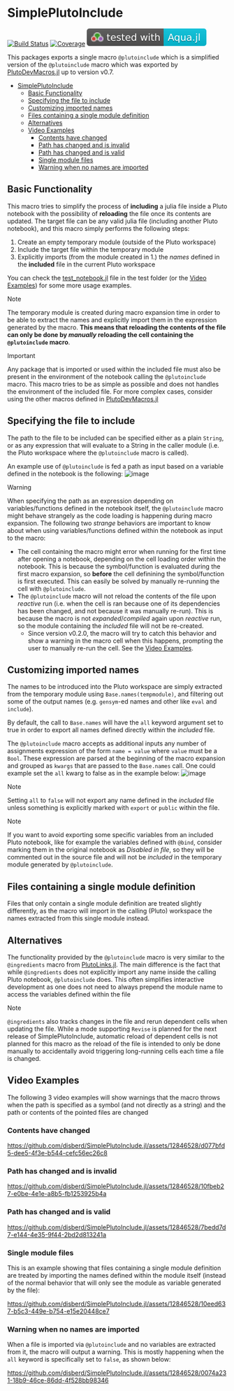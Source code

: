 # SimplePlutoInclude

<!-- [![Stable](https://img.shields.io/badge/docs-stable-blue.svg)](https://disberd.github.io/SimplePlutoInclude.jl/)
[![Dev](https://img.shields.io/badge/docs-dev-blue.svg)](https://disberd.github.io/SimplePlutoInclude.jl/dev) -->
[![Build Status](https://github.com/disberd/SimplePlutoInclude.jl/actions/workflows/CI.yml/badge.svg?branch=main)](https://github.com/disberd/SimplePlutoInclude.jl/actions/workflows/CI.yml?query=branch%3Amain)
[![Coverage](https://codecov.io/gh/disberd/SimplePlutoInclude.jl/branch/main/graph/badge.svg)](https://codecov.io/gh/disberd/SimplePlutoInclude.jl)
[![Aqua QA](https://raw.githubusercontent.com/JuliaTesting/Aqua.jl/master/badge.svg)](https://github.com/JuliaTesting/Aqua.jl)

This packages exports a single macro `@plutoinclude` which is a simplified version of the `@plutoinclude` macro which was exported by [PlutoDevMacros.jl](https://github.com/disberd/PlutoDevMacros.jl) up to version v0.7.

- [SimplePlutoInclude](#simpleplutoinclude)
  - [Basic Functionality](#basic-functionality)
  - [Specifying the file to include](#specifying-the-file-to-include)
  - [Customizing imported names](#customizing-imported-names)
  - [Files containing a single module definition](#files-containing-a-single-module-definition)
  - [Alternatives](#alternatives)
  - [Video Examples](#video-examples)
    - [Contents have changed](#contents-have-changed)
    - [Path has changed and is invalid](#path-has-changed-and-is-invalid)
    - [Path has changed and is valid](#path-has-changed-and-is-valid)
    - [Single module files](#single-module-files)
    - [Warning when no names are imported](#warning-when-no-names-are-imported)

## Basic Functionality
This macro tries to simplify the process of __including__ a julia file inside a Pluto notebook with the possibility of __reloading__ the file once its contents are updated.
The target file can be any valid julia file (including another Pluto notebook), and this macro simply performs the following steps:
1. Create an empty temporary module (outside of the Pluto workspace)
2. Include the target file within the temporary module
3. Explicitly imports (from the module created in 1.) the _names_ defined in the __included__ file in the current Pluto workspace

You can check the [test_notebook.jl](test/test_notebook.jl) file in the test folder (or the [Video Examples](#video-examples)) for some more usage examples.

> [!NOTE]
> The temporary module is created during macro expansion time in order to be able to extract the names and explicitly import them in the expression generated by the macro. **This means that reloading the contents of the file can only be done by _manually_ reloading the cell containing the `@plutoinclude` macro**.

> [!IMPORTANT]
> Any package that is imported or used within the included file must also be present in the environment of the notebook calling the `@plutoinclude` macro. 
> This macro tries to be as simple as possible and does not handles the environment of the included file. For more complex cases, consider using the other macros defined in [PlutoDevMacros.jl](https://github.com/disberd/PlutoDevMacros.jl)

## Specifying the file to include
The path to the file to be included can be specified either as a plain `String`, or as any expression that will evaluate to a String in the caller module (i.e. the Pluto workspace where the `@plutoinclude` macro is called).

An example use of `@plutoinclude` is fed a path as input based on a variable defined in the notebook is the following:
![image](https://github.com/disberd/SimplePlutoInclude.jl/assets/12846528/3eabe137-ca4a-46a3-a68b-a1c66a18d1aa)

> [!WARNING]
> When specifying the path as an expression depending on variables/functions defined in the notebook itself, the `@plutoinclude` macro might behave strangely as the code loading is happening during macro expansion. The following two _strange_ behaviors are important to know about when using variables/functions defined within the notebook as input to the macro:
> - The cell containing the macro might error when running for the first time after opening a notebook, depending on the cell loading order within the notebook. This is because the symbol/function is evaluated during the first macro expansion, so **before** the cell definining the symbol/function is first executed. This can easily be solved by manually re-running the cell with `@plutoinclude`.
> - The `@plutoinclude` macro will not reload the contents of the file upon _reactive_ run (i.e. when the cell is ran because one of its dependencies has been changed, and not because it was manually re-run). This is because the macro is not _expanded_/_compiled_ again upon _reactive_ run, so the module containing the _included_ file will not be re-created. 
>   - Since version v0.2.0, the macro will try to catch this behavior and show a warning in the macro cell when this happens, prompting the user to manually re-run the cell. See the [Video Examples](#video-examples).

## Customizing imported names
The names to be introduced into the Pluto workspace are simply extracted from the temporary module using `Base.names(tempmodule)`, and filtering out some of the output names (e.g. `gensym`-ed names and other like `eval` and `include`).

By default, the call to `Base.names` will have the `all` keyword argument set to true in order to export all names defined directly within the _included_ file.

The `@plutoinclude` macro accepts as additional inputs any number of assignments expression of the form `name = value` where `value` must be a `Bool`. These expression are parsed at the beginning of the macro expansion and grouped as `kwargs` that are passed to the `Base.names` call. One could example set the `all` kwarg to false as in the example below:
![image](https://github.com/disberd/SimplePlutoInclude.jl/assets/12846528/3abd2ac3-ce6d-40ac-8e54-a761ae205a6a)

> [!NOTE]
> Setting `all` to `false` will not export any name defined in the _included_ file unless something is explicitly marked with `export` or `public` within the file.

> [!NOTE]
> If you want to avoid exporting some specific variables from an included Pluto notebook, like for example the variables defined with `@bind`, consider marking them in the original notebook as _Disabled in file_, so they will be commented out in the source file and will not be _included_ in the temporary module generated by `@plutoinclude`.

## Files containing a single module definition
Files that only contain a single module definition are treated slightly differently, as the macro will import in the calling (Pluto) workspace the names extracted from this single module instead.

## Alternatives
The functionality provided by the `@plutoinclude` macro is very similar to the `@ingredients` macro from [PlutoLinks.jl](https://github.com/JuliaPluto/PlutoLinks.jl). The main difference is the fact that while `@ingredients` does not explicitly import any name inside the calling Pluto notebook, `@plutoinclude` does.
This often simplifies interactive development as one does not need to always prepend the module name to access the variables defined within the file
> [!NOTE]
> `@ingredients` also tracks changes in the file and rerun dependent cells when updating the file. While a mode supporting `Revise` is planned for the next release of SimplePlutoInclude, automatic reload of dependent cells is not planned for this macro as the reload of the file is intended to only be done manually to accidentally avoid triggering long-running cells each time a file is changed. 

## Video Examples
The following 3 video examples will show warnings that the macro throws when the path is specified as a symbol (and not directly as a string) and the path or contents of the pointed files are changed
### Contents have changed
https://github.com/disberd/SimplePlutoInclude.jl/assets/12846528/d077bfd5-dee5-4f3e-b544-cefc56ec26c8
### Path has changed and is invalid
https://github.com/disberd/SimplePlutoInclude.jl/assets/12846528/10fbeb27-e0be-4e1e-a8b5-fb1253925b4a
### Path has changed and is valid
https://github.com/disberd/SimplePlutoInclude.jl/assets/12846528/7bedd7d7-e144-4e35-9f44-2bd2d813241a
### Single module files
This is an example showing that files containing a single module definition are treated by importing the names defined within the module itself (instead of the normal behavior that will only see the module as variable generated by the file):

https://github.com/disberd/SimplePlutoInclude.jl/assets/12846528/10eed637-b5c3-449e-b754-e15e20448ce7
### Warning when no names are imported
When a file is imported via `@plutoinclude` and no variables are extracted from it, the macro will output a warning. This is mostly happening when the `all` keyword is specifically set to `false`, as shown below:

https://github.com/disberd/SimplePlutoInclude.jl/assets/12846528/0074a231-18b9-46ce-86dd-4f528bb98346

